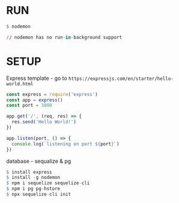 # RUN 
```q
$ nodemon

// nodemon has no run-in-background support
```
# SETUP
Express template - go to `https://expressjs.com/en/starter/hello-world.html`
```ts
const express = require('express')
const app = express()
const port = 3000

app.get('/', (req, res) => {
  res.send('Hello World!')
})

app.listen(port, () => {
  console.log(`listening on port ${port}`)
})
```
database - sequalize & pg
```q
$ install express
$ install -g nodemon
$ npm i sequelize sequelize-cli
$ npm i pg pg-hstore
$ npx sequelize-cli init
```
